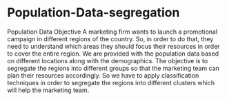 # Population-Data-segregation
Population Data Objective
A marketing firm wants to launch a promotional campaign in different regions of the country. So, in order to do that, they need to understand which areas they should focus their resources in order to cover the entire region. We are provided with the population data based on different locations along with the demographics. The objective is to segregate the regions into different groups so that the marketing team can plan their resources accordingly. So we have to apply classification techniques in order to segregate the regions into different clusters which will help the marketing team.
